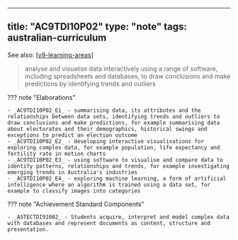 
---
title: "AC9TDI10P02"
type: "note"
tags: australian-curriculum
---

See also: [[v9-learning-areas]]

> analyse and visualise data interactively using a range of software, including spreadsheets and databases, to draw conclusions and make predictions by identifying trends and outliers

??? note "Elaborations"

	- _AC9TDI10P02_E1_ - summarising data, its attributes and the relationships between data sets, identifying trends and outliers to draw conclusions and make predictions, for example summarising data about electorates and their demographics, historical swings and exceptions to predict an election outcome
	- _AC9TDI10P02_E2_ - developing interactive visualisations for exploring complex data, for example population, life expectancy and fertility rate in motion charts
	- _AC9TDI10P02_E3_ - using software to visualise and compare data to identify patterns, relationships and trends, for example investigating emerging trends in Australia's industries
	- _AC9TDI10P02_E4_ - exploring machine learning, a form of artificial intelligence where an algorithm is trained using a data set, for example to classify images into categories
??? note "Achievement Standard Components"

	- _ASTECTDI91002_ - Students acquire, interpret and model complex data with databases and represent documents as content, structure and presentation.

[//begin]: # "Autogenerated link references for markdown compatibility"
[v9-learning-areas]: ../v9-learning-areas "Learning Areas"
[//end]: # "Autogenerated link references"
